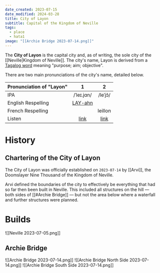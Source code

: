 ```yaml
---
date_created: 2023-07-15
date_modified: 2024-03-28
title: City of Layon
subtitle: Capital of the Kingdom of Neville
tags:
  - place
  - hata1
image: "[[Archie Bridge 2023-07-14.png]]"
---
```


The **City of Layon** is the capital city and, as of writing, the sole city of the [[Neville|Kingdom of Neville]]. The city's name, Layon is derived from a [Tagalog word](https://en.wiktionary.org/wiki/layon#Tagalog) meaning "purpose; aim; objective".

There are two main pronunciations of the city's name, detailed below.

| Pronunciation of "Layon" |                                     1                                      |                                    2                                    |
| :----------------------- | :------------------------------------------------------------------------: | :---------------------------------------------------------------------: |
| IPA                      |                                 /ˈleɪ.jɑn/                                 |                                /leˈjɔ̃/                                 |
| English Respelling       | [LAY-ahn](https://en.wikipedia.org/wiki/Help:Pronunciation_respelling_key) |                                                                         |
| French Respelling        |                                                                            |                                 leillon                                 |
| Listen                   |   [link](http://ipa-reader.xyz/?text=%CB%88le%C9%AA.j%C9%91n&voice=Joey)   | [link](http://ipa-reader.xyz/?text=le%CB%88j%C9%94%CC%83&voice=Mathieu) |

# History

## Chartering of the City of Layon

The City of Layon was officially established on `2023-07-14` by [[Arvi]], the Doomslayer Nine Thousand of the Kingdom of Neville.

Arvi defined the boundaries of the city to effectively be everything that had so far then been built in Neville. This included all structures on the hill — both sides of [[#Archie Bridge]] — but not the area below where a waterfall and further structures were planned.

# Builds

![[Neville 2023-07-05.png]]

## Archie Bridge

![[Archie Bridge 2023-07-14.png]]
![[Archie Bridge North Side 2023-07-14.png]]
![[Archie Bridge South Side 2023-07-14.png]]